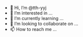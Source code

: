 - 👋 Hi, I’m @tth-yyj
- 👀 I’m interested in ...
- 🌱 I’m currently learning ...
- 💞️ I’m looking to collaborate on ...
- 📫 How to reach me ...

<!---
tth-yyj/tth-yyj is a ✨ special ✨ repository because its `README.md` (this file) appears on your GitHub profile.
You can click the Preview link to take a look at your changes.
--->
